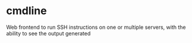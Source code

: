 # cmdline
Web frontend to run SSH instructions on one or multiple servers, with the ability to see the output generated
